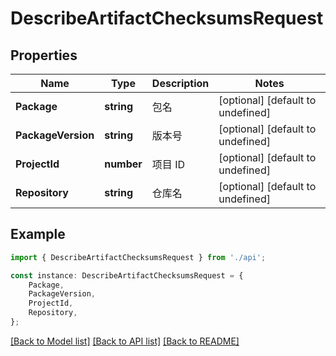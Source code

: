 # DescribeArtifactChecksumsRequest


## Properties

Name | Type | Description | Notes
------------ | ------------- | ------------- | -------------
**Package** | **string** | 包名 | [optional] [default to undefined]
**PackageVersion** | **string** | 版本号 | [optional] [default to undefined]
**ProjectId** | **number** | 项目 ID | [optional] [default to undefined]
**Repository** | **string** | 仓库名 | [optional] [default to undefined]

## Example

```typescript
import { DescribeArtifactChecksumsRequest } from './api';

const instance: DescribeArtifactChecksumsRequest = {
    Package,
    PackageVersion,
    ProjectId,
    Repository,
};
```

[[Back to Model list]](../README.md#documentation-for-models) [[Back to API list]](../README.md#documentation-for-api-endpoints) [[Back to README]](../README.md)
